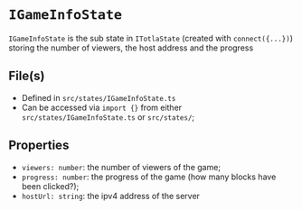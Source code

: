 # `IGameInfoState`

`IGameInfoState` is the sub state in `ITotlaState` (created with `connect({...})`) 
storing the number of viewers, the host address and the progress

## File(s)

* Defined in `src/states/IGameInfoState.ts`
* Can be accessed via `import {}` from either `src/states/IGameInfoState.ts` or `src/states/`;

## Properties

* `viewers: number`: the number of viewers of the game;
* `progress: number`: the progress of the game (how many blocks have been clicked?);
* `hostUrl: string`: the ipv4 address of the server